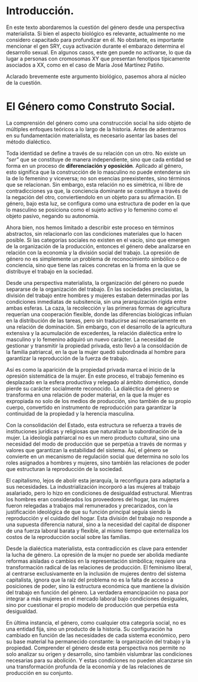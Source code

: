 # Introducción.

En este texto abordaremos la cuestión del género desde una perspectiva materialista. Si bien el aspecto biológico es relevante, actualmente no me considero capacitado para profundizar en él. No obstante, es importante mencionar el gen SRY, cuya activación durante el embarazo determina el desarrollo sexual. En algunos casos, este gen puede no activarse, lo que da lugar a personas con cromosomas XY que presentan fenotipos típicamente asociados a XX, como en el caso de María José Martínez Patiño.

Aclarado brevemente este argumento biológico, pasemos ahora al núcleo de la cuestión.

# El Género como Construto Social.

La comprensión del género como una construcción social ha sido objeto de múltiples enfoques teóricos a lo largo de la historia. Antes de adentrarnos en su fundamentación materialista, es necesario asentar las bases del método dialéctico.

Toda identidad se define a través de su relación con un otro. No existe un *"ser"* que se constituye de manera independiente, sino que cada entidad se forma en un proceso de **diferenciación y oposición**. Aplicado al género, esto significa que la construcción de lo masculino no puede entenderse sin la de lo femenino y viceversa; no son esencias preexistentes, sino términos que se relacionan. Sin embargo, esta relación no es simétrica, ni libre de contradicciones ya que, la conciencia dominante se cosntituye a través de la negación del otro, conviertiendolo en un objeto para su afirmación. El género, bajo esta luz, se configura como una estructura de poder en la que lo masculino se posiciona como el sujeto activo y lo femenino como el objeto pasivo, negando su autonomía.

Ahora bien, nos hemos limitado a describir este proceso en términos abstractos, sin relacionarlo con las condiciones materiales que lo hacen posible. Si las categorías sociales no existen en el vacío, sino que emergen de la organización de la producción, entonces el género debe analizarse en relación con la economía y la división social del trabajo. La opresión de género no es simplemente un problema de reconocimiento simbólico o de conciencia, sino que tiene las raíces concretas en la froma en la que se distribuye el trabajo en la sociedad.

Desde una perspectiva materialista, la organización del género no puede separarse de la organización del trabajo. En las sociedades preclasistas, la división del trabajo entre hombres y mujeres estaban determinadas por las condiciones inmediatas de subsitencia, sin una jerarquización rígida entre ambas esferas. La caza, la recolección y las primeras formas de agricultura requerían una cooperación flexible, donde las diferencias biológicas influían en la distribución de las tareas, pero sin traducirse así necesariamente en una relación de dominación. Sin embargo, con el desarrollo de la agricultura extensiva y la acumulación de excedentes, la relación dialéctica entre lo masculino y lo femenino adquiró un nuevo carácter. La necesidad de gestionar y transmitir la propiedad privada, esto llevó a la consoldación de la familia patriarcal, en la que la mujer quedó subordinada al hombre para garantizar la reproducción de la fuerza de trabajo.

Así es como la aparición de la propiedad privada marca el inicio de la opresión sistemática de la mujer. En este proceso, el trabajo femenino es desplazado en la esfera productiva y relegado al ámbito doméstico, donde pierde su carácter socialmente reconocido. La dialéctica del género se transforma en una relación de poder material, en la que la mujer es expropiada no solo de los medios de producción, sino también de su propio cuerpo, convertido en instrumento de reproducción para garantizar la continuidad de la propiedad y la herencia masculina.

Con la consolidación del Estado, esta estructura se refuerza a través de instituciones jurídicas y religiosas que naturalizan la subordinación de la mujer. La ideología patriarcal no es un mero producto cultural, sino una necesidad del modo de producción que se perpetúa a través de normas y valores que garantizan la estabilidad del sistema. Así, el género se convierte en un mecanismo de regulación social que determina no solo los roles asignados a hombres y mujeres, sino también las relaciones de poder que estructuran la reproducción de la sociedad.

El capitalismo, lejos de abolir esta jerarquía, la reconfigura para adaptarla a sus necesidades. La industrialización incorporó a las mujeres al trabajo asalariado, pero lo hizo en condiciones de desigualdad estructural. Mientras los hombres eran considerados los proveedores del hogar, las mujeres fueron relegadas a trabajos mal remunerados y precarizados, con la justificación ideológica de que su función principal seguía siendo la reproducción y el cuidado del hogar. Esta división del trabajo no responde a una supuesta diferencia natural, sino a la necesidad del capital de disponer de una fuerza laboral barata y flexible, al mismo tiempo que externaliza los costos de la reproducción social sobre las familias.

Desde la dialéctica materialista, esta contradicción es clave para entender la lucha de género. La opresión de la mujer no puede ser abolida mediante reformas aisladas o cambios en la representación simbólica; requiere una transformación radical de las relaciones de producción. El feminismo liberal, al centrarse exclusivamente en la inclusión de mujeres dentro del sistema capitalista, ignora que la raíz del problema no es la falta de acceso a posiciones de poder, sino la estructura económica que mantiene la división del trabajo en función del género. La verdadera emancipación no pasa por integrar a más mujeres en el mercado laboral bajo condiciones desiguales, sino por cuestionar el propio modelo de producción que perpetúa esta desigualdad.

En última instancia, el género, como cualquier otra categoría social, no es una entidad fija, sino un producto de la historia. Su configuración ha cambiado en función de las necesidades de cada sistema económico, pero su base material ha permanecido constante: la organización del trabajo y la propiedad. Comprender el género desde esta perspectiva nos permite no solo analizar su origen y desarrollo, sino también vislumbrar las condiciones necesarias para su abolición. Y estas condiciones no pueden alcanzarse sin una transformación profunda de la economía y de las relaciones de producción en su conjunto.
